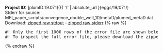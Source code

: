 **Project ID:** [plumID:19.071]({{ '/' | absolute_url }}eggs/19/071/)  
Stderr for source:  MFI_paper_scripts/convegence_double_well_1D/metaD/plumed_metaD.dat   
Download: [zipped raw stdout](plumed_metaD.dat.plumed.stdout.txt.zip) - [zipped raw stderr](plumed_metaD.dat.plumed.stderr.txt.zip) 
{% raw %}
<pre>
#! Only the first 1000 rows of the error file are shown below
#! To inspect the full error file, please download the zipped raw stderr file above
</pre>
{% endraw %}
